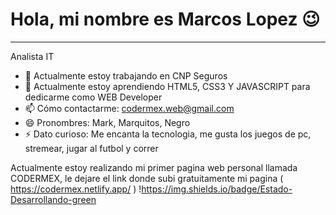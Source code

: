 # Hola, mi nombre es Marcos Lopez 😉
- - -
Analista IT
- 🔭 Actualmente estoy trabajando en CNP Seguros
- 🌱 Actualmente estoy aprendiendo HTML5, CSS3 Y JAVASCRIPT para dedicarme como WEB Developer
- 📫 Cómo contactarme: codermex.web@gmail.com
- 😄 Pronombres: Mark, Marquitos, Negro
- ⚡ Dato curioso: Me encanta la tecnologia, me gusta los juegos de pc, stremear, jugar al futbol y correr

Actualmente estoy realizando mi primer pagina web personal llamada CODERMEX, le dejare el link donde subi gratuitamente
mi pagina ( https://codermex.netlify.app/ )  !https://img.shields.io/badge/Estado-Desarrollando-green




